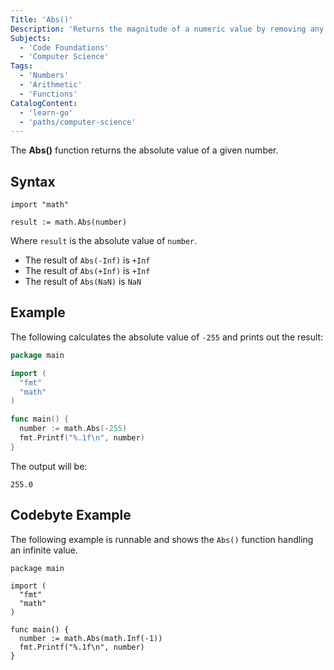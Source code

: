 ```yaml
---
Title: 'Abs()'
Description: 'Returns the magnitude of a numeric value by removing any negative sign.'
Subjects:
  - 'Code Foundations'
  - 'Computer Science'
Tags:
  - 'Numbers'
  - 'Arithmetic'
  - 'Functions'
CatalogContent:
  - 'learn-go'
  - 'paths/computer-science'
---
```


The **Abs()** function returns the absolute value of a given number.

## Syntax

```pseudo
import "math"

result := math.Abs(number)
```

Where `result` is the absolute value of `number`.

- The result of `Abs(-Inf)` is `+Inf`
- The result of `Abs(+Inf)` is `+Inf`
- The result of `Abs(NaN)` is `NaN`

## Example

The following calculates the absolute value of `-255` and prints out the result:

```go
package main

import (
  "fmt"
  "math"
)

func main() {
  number := math.Abs(-255)
  fmt.Printf("%.1f\n", number)
}
```

The output will be:

```shell
255.0
```

## Codebyte Example

The following example is runnable and shows the `Abs()` function handling an infinite value.

```codebyte/golang
package main

import (
  "fmt"
  "math"
)

func main() {
  number := math.Abs(math.Inf(-1))
  fmt.Printf("%.1f\n", number)
}
```
